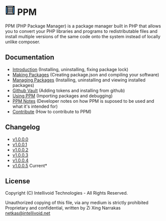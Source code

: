 # ![Verify Install](docs/logo/ppm_logo_32px.png "Verify Install") PPM

PPM (PHP Package Manager) is a package manager built in PHP that allows
you to convert your PHP libraries and programs to redistributable 
files and install multiple versions of the same code onto the system
instead of locally unlike composer.


## Documentation

 - [Introduction](docs/introduction.md) (Installing, uninstalling, fixing package lock)
 - [Making Packages](docs/making_packages.md) (Creating package.json and compiling your software)
 - [Managing Packages](docs/managing_packages.md) (Installing, uninstalling and viewing installed packages)
 - [Github Vault](docs/github_vault.md) (Adding tokens and installing from github)
 - [Using PPM](docs/using_ppm.md) (Importing packages and debugging)
 - [PPM Notes](docs/notes.md) (Developer notes on how PPM is suposed to be used and what it's intended for)
 - [Contribute](CONTRIBUTE.md) (How to contribute to PPM)


## Changelog
 - [v1.0.0.0](changelog/v1.0.0.0.txt)
 - [v1.0.0.1](changelog/v1.0.0.1.txt)
 - [v1.0.0.2](changelog/v1.0.0.2.txt) 
 - [v1.0.0.3](changelog/v1.0.0.3.txt)
 - [v1.0.0.4](changelog/v1.0.0.4.txt)
 - [v1.0.0.5](changelog/v1.0.0.5.txt) Current*


## License

Copyright (C) Intellivoid Technologies - All Rights Reserved.

Unauthorized copying of this file, via any medium is strictly prohibited
Proprietary and confidential, written by Zi Xing Narrakas <netkas@intellivoid.net>